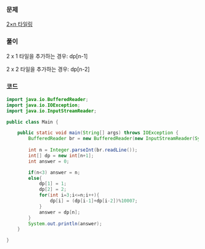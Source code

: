### 문제
[2×n 타일링](https://www.acmicpc.net/problem/11726)  

### 풀이
2 x 1 타일을 추가하는 경우: dp[n-1]  

2 x 2 타일을 추가하는 경우: dp[n-2]  

### 코드
```java
import java.io.BufferedReader;
import java.io.IOException;
import java.io.InputStreamReader;

public class Main {

    public static void main(String[] args) throws IOException {
        BufferedReader br = new BufferedReader(new InputStreamReader(System.in));
       
        int n = Integer.parseInt(br.readLine());
        int[] dp = new int[n+1];
        int answer = 0;

        if(n<3) answer = n;
        else{
            dp[1] = 1;
            dp[2] = 2;
            for(int i=3;i<=n;i++){
                dp[i] = (dp[i-1]+dp[i-2])%10007;
            }
            answer = dp[n];
        }
        System.out.println(answer);
    }

}
